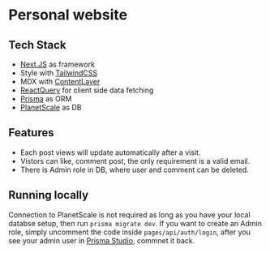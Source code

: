 # Personal website

## Tech Stack
- [Next.JS](https://nextjs.org/) as framework
- Style with [TailwindCSS](https://tailwindcss.com/)
- MDX with [ContentLayer](https://github.com/contentlayerdev/contentlayer) 
- [ReactQuery](https://react-query.tanstack.com/) for client side data fetching
- [Prisma](https://www.prisma.io/) as ORM
- [PlanetScale](https://planetscale.com/) as DB

## Features
- Each post views will update automatically after a visit.
- Vistors can like, comment post, the only requirement is a valid email.
- There is Admin role in DB, where user and comment can be deleted.

## Running locally

Connection to PlanetScale is not required as long as you have your local databse setup, then run `prisma migrate dev`. If you want to create an Admin role, simply uncomment the code inside `pages/api/auth/login`, after you see your admin user in [Prisma Studio](https://www.prisma.io/studio), commnet it back.